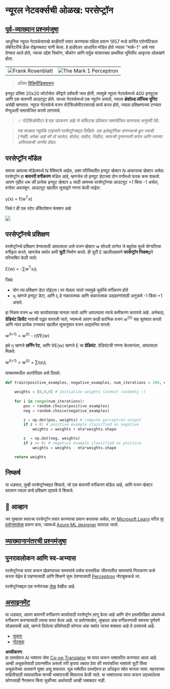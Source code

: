<!--
CO_OP_TRANSLATOR_METADATA:
{
  "original_hash": "0c37770bba4fff3c71dc00eb261ee61b",
  "translation_date": "2025-08-26T10:37:30+00:00",
  "source_file": "lessons/3-NeuralNetworks/03-Perceptron/README.md",
  "language_code": "mr"
}
-->
# न्यूरल नेटवर्क्सची ओळख: परसेप्ट्रॉन

## [पूर्व-व्याख्यान प्रश्नमंजुषा](https://red-field-0a6ddfd03.1.azurestaticapps.net/quiz/103)

आधुनिक न्यूरल नेटवर्कसारखे काहीतरी तयार करण्याचा पहिला प्रयत्न 1957 मध्ये कॉर्नेल एरोनॉटिकल लॅबोरेटरीचे फ्रँक रोझनब्लाट यांनी केला. हे हार्डवेअर आधारित मॉडेल होते ज्याला "मार्क-1" असे नाव देण्यात आले होते, ज्याचा उद्देश त्रिकोण, चौकोन आणि वर्तुळ यांसारख्या प्राथमिक भूमितीय आकृत्या ओळखणे होता.

|      |      |
|--------------|-----------|
|<img src='images/Rosenblatt-wikipedia.jpg' alt='Frank Rosenblatt'/> | <img src='images/Mark_I_perceptron_wikipedia.jpg' alt='The Mark 1 Perceptron' />|

> प्रतिमा [विकिपीडियावरून](https://en.wikipedia.org/wiki/Perceptron)

इनपुट प्रतिमा 20x20 फोटोसेल अ‍ॅरेद्वारे दर्शवली जात होती, त्यामुळे न्यूरल नेटवर्कमध्ये 400 इनपुट्स आणि एक बायनरी आउटपुट होते. साध्या नेटवर्कमध्ये एक न्यूरॉन असतो, ज्याला **थ्रेशोल्ड लॉजिक युनिट** असेही म्हणतात. न्यूरल नेटवर्कचे वजन पोटेंशिओमीटरसारखे कार्य करत होते, ज्याला प्रशिक्षणाच्या टप्प्यात मॅन्युअली समायोजित करावे लागायचे.

> ✅ पोटेंशिओमीटर हे एक उपकरण आहे जे सर्किटचा प्रतिकार समायोजित करण्यास अनुमती देते.

> त्या काळात न्यूयॉर्क टाइम्सने परसेप्ट्रॉनबद्दल लिहिले: *एक इलेक्ट्रॉनिक संगणकाचे भ्रूण ज्याची [नेव्ही] अपेक्षा आहे की तो चालेल, बोलेल, पाहील, लिहील, स्वतःची पुनरुत्पत्ती करेल आणि त्याच्या अस्तित्वाची जाणीव ठेवेल.*

## परसेप्ट्रॉन मॉडेल

समजा आपल्या मॉडेलमध्ये N वैशिष्ट्ये आहेत, अशा परिस्थितीत इनपुट व्हेक्टर N आकाराचा व्हेक्टर असेल. परसेप्ट्रॉन हा **बायनरी वर्गीकरण** मॉडेल आहे, म्हणजेच तो इनपुट डेटाच्या दोन वर्गांमध्ये फरक करू शकतो. आपण गृहीत धरू की प्रत्येक इनपुट व्हेक्टर x साठी आमच्या परसेप्ट्रॉनचा आउटपुट +1 किंवा -1 असेल, वर्गावर अवलंबून. आउटपुट खालील सूत्राद्वारे गणना केली जाईल:

y(x) = f(w<sup>T</sup>x)

जिथे f ही एक स्टेप अ‍ॅक्टिवेशन फंक्शन आहे

<!-- img src="http://www.sciweavers.org/tex2img.php?eq=f%28x%29%20%3D%20%5Cbegin%7Bcases%7D%0A%20%20%20%20%20%20%20%20%20%2B1%20%26%20x%20%5Cgeq%200%20%5C%5C%0A%20%20%20%20%20%20%20%20%20-1%20%26%20x%20%3C%200%0A%20%20%20%20%20%20%20%5Cend%7Bcases%7D%20%5C%5C%0A&bc=White&fc=Black&im=jpg&fs=12&ff=arev&edit=0" align="center" border="0" alt="f(x) = \begin{cases} +1 & x \geq 0 \\ -1 & x < 0 \end{cases} \\" width="154" height="50" / -->
<img src="images/activation-func.png"/>

## परसेप्ट्रॉनचे प्रशिक्षण

परसेप्ट्रॉनचे प्रशिक्षण देण्यासाठी आपल्याला असे वजन व्हेक्टर w शोधावे लागेल जे बहुतेक मूल्ये योग्यरित्या वर्गीकृत करते, म्हणजेच सर्वात कमी **त्रुटी** निर्माण करते. ही त्रुटी E खालीलप्रमाणे **परसेप्ट्रॉन निकष**द्वारे परिभाषित केली जाते:

E(w) = -∑w<sup>T</sup>x<sub>i</sub>t<sub>i</sub>

जिथे:

* योग त्या प्रशिक्षण डेटा पॉइंट्स i वर घेतला जातो ज्यामुळे चुकीचे वर्गीकरण होते
* x<sub>i</sub> म्हणजे इनपुट डेटा, आणि t<sub>i</sub> हे नकारात्मक आणि सकारात्मक उदाहरणांसाठी अनुक्रमे -1 किंवा +1 असते.

हा निकष वजन w च्या कार्यासारखा मानला जातो आणि आपल्याला त्याचे कमीकरण करायचे आहे. अनेकदा, **ग्रेडियंट डिसेंट** नावाची पद्धत वापरली जाते, ज्यामध्ये आपण काही प्रारंभिक वजन w<sup>(0)</sup> सह सुरुवात करतो आणि नंतर प्रत्येक टप्प्यावर खालील सूत्रानुसार वजन अद्यतनित करतो:

w<sup>(t+1)</sup> = w<sup>(t)</sup> - η∇E(w)

इथे η म्हणजे **लर्निंग रेट**, आणि ∇E(w) म्हणजे E चा **ग्रेडियंट**. ग्रेडियंटची गणना केल्यानंतर, आपल्याला मिळते:

w<sup>(t+1)</sup> = w<sup>(t)</sup> + ∑ηx<sub>i</sub>t<sub>i</sub>

पायथनमधील अल्गोरिदम असे दिसते:

```python
def train(positive_examples, negative_examples, num_iterations = 100, eta = 1):

    weights = [0,0,0] # Initialize weights (almost randomly :)
        
    for i in range(num_iterations):
        pos = random.choice(positive_examples)
        neg = random.choice(negative_examples)

        z = np.dot(pos, weights) # compute perceptron output
        if z < 0: # positive example classified as negative
            weights = weights + eta*weights.shape

        z  = np.dot(neg, weights)
        if z >= 0: # negative example classified as positive
            weights = weights - eta*weights.shape

    return weights
```

## निष्कर्ष

या धड्यात, तुम्ही परसेप्ट्रॉनबद्दल शिकले, जो एक बायनरी वर्गीकरण मॉडेल आहे, आणि वजन व्हेक्टर वापरून त्याला कसे प्रशिक्षण द्यायचे ते शिकले.

## 🚀 आव्हान

जर तुम्हाला स्वतःचा परसेप्ट्रॉन तयार करण्याचा प्रयत्न करायचा असेल, तर [Microsoft Learn](https://docs.microsoft.com/en-us/azure/machine-learning/component-reference/two-class-averaged-perceptron?WT.mc_id=academic-77998-cacaste) वरील [या प्रयोगशाळेचा](https://docs.microsoft.com/en-us/azure/machine-learning/concept-designer?WT.mc_id=academic-77998-cacaste) प्रयत्न करा, ज्यामध्ये [Azure ML designer](https://docs.microsoft.com/en-us/azure/machine-learning/concept-designer?WT.mc_id=academic-77998-cacaste) वापरला जातो.

## [व्याख्यानानंतरची प्रश्नमंजुषा](https://red-field-0a6ddfd03.1.azurestaticapps.net/quiz/203)

## पुनरावलोकन आणि स्व-अभ्यास

परसेप्ट्रॉनचा वापर करून खेळण्याच्या समस्यांचे तसेच वास्तविक जीवनातील समस्यांचे निराकरण कसे करता येईल हे पाहण्यासाठी आणि शिकणे सुरू ठेवण्यासाठी [Perceptron](../../../../../lessons/3-NeuralNetworks/03-Perceptron/Perceptron.ipynb) नोटबुककडे जा.

परसेप्ट्रॉनबद्दल एक मनोरंजक [लेख](https://towardsdatascience.com/what-is-a-perceptron-basics-of-neural-networks-c4cfea20c590) देखील आहे.

## [असाइनमेंट](lab/README.md)

या धड्यात, आपण बायनरी वर्गीकरण कार्यासाठी परसेप्ट्रॉन लागू केला आहे आणि दोन हस्तलिखित अंकांमध्ये वर्गीकरण करण्यासाठी त्याचा वापर केला आहे. या प्रयोगशाळेत, तुम्हाला अंक वर्गीकरणाची समस्या पूर्णपणे सोडवायची आहे, म्हणजे दिलेल्या प्रतिमेसाठी कोणता अंक सर्वात जास्त शक्यता आहे ते ठरवायचे आहे.

* [सूचना](lab/README.md)
* [नोटबुक](../../../../../lessons/3-NeuralNetworks/03-Perceptron/lab/PerceptronMultiClass.ipynb)

**अस्वीकरण**:  
हा दस्तऐवज AI भाषांतर सेवा [Co-op Translator](https://github.com/Azure/co-op-translator) चा वापर करून भाषांतरित करण्यात आला आहे. आम्ही अचूकतेसाठी प्रयत्नशील असलो तरी कृपया लक्षात ठेवा की स्वयंचलित भाषांतरे त्रुटी किंवा अचूकतेच्या अभावाने युक्त असू शकतात. मूळ भाषेतील दस्तऐवज हा अधिकृत स्रोत मानला जावा. महत्त्वाच्या माहितीसाठी व्यावसायिक मानवी भाषांतराची शिफारस केली जाते. या भाषांतराचा वापर करून उद्भवलेल्या कोणत्याही गैरसमज किंवा चुकीच्या अर्थासाठी आम्ही जबाबदार नाही.